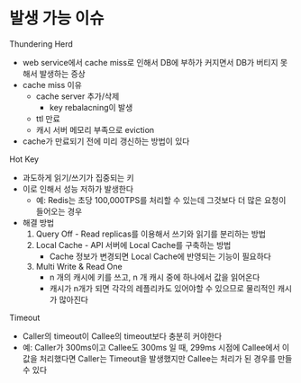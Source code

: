 # 발생 가능 이슈
Thundering Herd
- web service에서 cache miss로 인해서 DB에 부하가 커지면서 DB가 버티지 못해서 발생하는 증상
- cache miss 이유
   - cache server 추가/삭제
      - key rebalacning이 발생
   - ttl 만료
   - 캐시 서버 메모리 부족으로 eviction
- cache가 만료되기 전에 미리 갱신하는 방법이 있다

Hot Key
- 과도하게 읽기/쓰기가 집중되는 키
- 이로 인해서 성능 저하가 발생한다
   - 예: Redis는 초당 100,000TPS를 처리할 수 있는데 그것보다 더 많은 요청이 들어오는 경우
- 해결 방법
   1. Query Off - Read replicas를 이용해서 쓰기와 읽기를 분리하는 방법
   2. Local Cache - API 서버에 Local Cache를 구축하는 방법
      - Cache 정보가 변경되면 Local Cache에 반영되는 기능이 필요하다
   3. Multi Write & Read One
      - n 개의 캐시에 키를 쓰고, n 개 캐시 중에 하나에서 값을 읽어온다
      - 캐시가 n개가 되면 각각의 레플리카도 있어야할 수 있으므로 물리적인 캐시가 많아진다

Timeout
- Caller의 timeout이 Callee의 timeout보다 충분히 커야한다
- 예: Caller가 300ms이고 Callee도 300ms 일 때, 299ms 시점에 Callee에서 이 값을 처리했다면 Caller는 Timeout을 발생했지만 Callee는 처리가 된 경우를 만들 수 있다